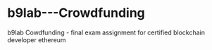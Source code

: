 # b9lab---Crowdfunding
b9lab Cowdfunding - final exam assignment for certified blockchain developer ethereum
